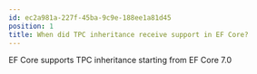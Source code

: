 ```yaml
---
id: ec2a981a-227f-45ba-9c9e-188ee1a81d45
position: 1
title: When did TPC inheritance receive support in EF Core?
---
```


EF Core supports TPC inheritance starting from EF Core 7.0